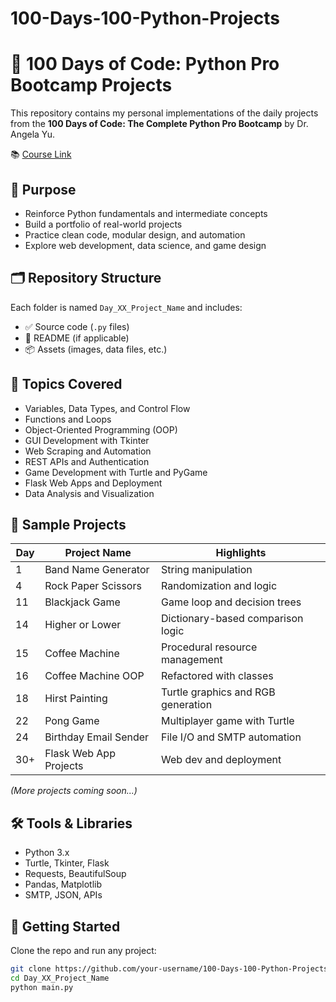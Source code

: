 # 100-Days-100-Python-Projects
# 🐍 100 Days of Code: Python Pro Bootcamp Projects

This repository contains my personal implementations of the daily projects from the **100 Days of Code: The Complete Python Pro Bootcamp** by Dr. Angela Yu.

📚 [Course Link](https://www.udemy.com/share/103J8C3@XNUVbmsocqdUUbyQwlLNqtDQsqvoIHb9pGKXzg0Ox_Ab2zZZF6O3k7hnSeSkILZM9w==/)

## 🎯 Purpose

- Reinforce Python fundamentals and intermediate concepts
- Build a portfolio of real-world projects
- Practice clean code, modular design, and automation
- Explore web development, data science, and game design

## 🗂️ Repository Structure

Each folder is named `Day_XX_Project_Name` and includes:
- ✅ Source code (`.py` files)
- 📄 README (if applicable)
- 📦 Assets (images, data files, etc.)

## 🧠 Topics Covered

- Variables, Data Types, and Control Flow
- Functions and Loops
- Object-Oriented Programming (OOP)
- GUI Development with Tkinter
- Web Scraping and Automation
- REST APIs and Authentication
- Game Development with Turtle and PyGame
- Flask Web Apps and Deployment
- Data Analysis and Visualization

## 📌 Sample Projects

| Day | Project Name            | Highlights                          |
|-----|-------------------------|-------------------------------------|
| 1   | Band Name Generator     | String manipulation                 |
| 4   | Rock Paper Scissors     | Randomization and logic             |
| 11  | Blackjack Game          | Game loop and decision trees        |
| 14  | Higher or Lower         | Dictionary-based comparison logic   |
| 15  | Coffee Machine          | Procedural resource management      |
| 16  | Coffee Machine OOP      | Refactored with classes             |
| 18  | Hirst Painting          | Turtle graphics and RGB generation  |
| 22  | Pong Game               | Multiplayer game with Turtle        |
| 24  | Birthday Email Sender   | File I/O and SMTP automation        |
| 30+ | Flask Web App Projects  | Web dev and deployment              |

_(More projects coming soon...)_

## 🛠️ Tools & Libraries

- Python 3.x
- Turtle, Tkinter, Flask
- Requests, BeautifulSoup
- Pandas, Matplotlib
- SMTP, JSON, APIs

## 🚀 Getting Started

Clone the repo and run any project:

```bash
git clone https://github.com/your-username/100-Days-100-Python-Projects.git
cd Day_XX_Project_Name
python main.py
